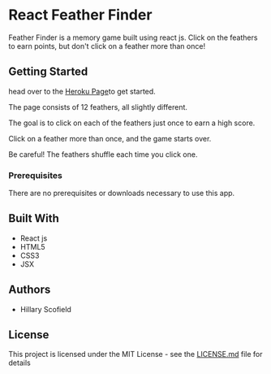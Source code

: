 # React Feather Finder
Feather Finder is a memory game built using react js. 
Click on the feathers to earn points, but don't click on a feather more than once!

## Getting Started

head over to the [Heroku Page](https://enigmatic-retreat-98619.herokuapp.com/)to get started.

The page consists of 12 feathers, all slightly different.

The goal is to click on each of the feathers just once to earn a high score.

Click on a feather more than once, and the game starts over.

Be careful! The feathers shuffle each time you click one.


### Prerequisites

There are no prerequisites or downloads necessary to use this app.

## Built With
* React js
* HTML5
* CSS3
* JSX

## Authors
* Hillary Scofield

## License

This project is licensed under the MIT License - see the [LICENSE.md](LICENSE.md) file for details
